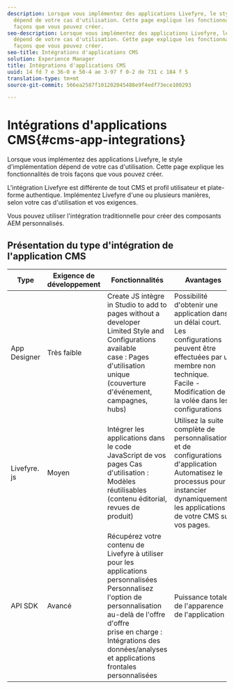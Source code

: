 ```yaml
---
description: Lorsque vous implémentez des applications Livefyre, le style d'implémentation
  dépend de votre cas d'utilisation. Cette page explique les fonctionnalités de trois
  façons que vous pouvez créer.
seo-description: Lorsque vous implémentez des applications Livefyre, le style d'implémentation
  dépend de votre cas d'utilisation. Cette page explique les fonctionnalités de trois
  façons que vous pouvez créer.
seo-title: Intégrations d'applications CMS
solution: Experience Manager
title: Intégrations d'applications CMS
uuid: 14 fd 7 e 36-0 e 50-4 ae 3-97 f 0-2 de 731 c 184 f 5
translation-type: tm+mt
source-git-commit: 566ea2587f101202045488e9f4edf73ece100293

---
```



# Intégrations d'applications CMS{#cms-app-integrations}

Lorsque vous implémentez des applications Livefyre, le style d'implémentation dépend de votre cas d'utilisation. Cette page explique les fonctionnalités de trois façons que vous pouvez créer.

L'intégration Livefyre est différente de tout CMS et profil utilisateur et plate-forme authentique. Implémentez Livefyre d'une ou plusieurs manières, selon votre cas d'utilisation et vos exigences.

Vous pouvez utiliser l'intégration traditionnelle pour créer des composants AEM personnalisés.

## Présentation du type d'intégration de l'application CMS

| Type | Exigence de développement | Fonctionnalités | Avantages | Limites |
|--- |--- |--- |--- |--- |
| App Designer | Très faible | Create JS intègre in Studio to add to pages without a developer <br>Limited Style and Configurations available </br>case : Pages d'utilisation unique (couverture d'événement, campagnes, hubs) | Possibilité d'obtenir une application dans un délai court. <br>Les configurations peuvent être effectuées par un membre non technique. <br>Facile - Modification de la volée dans les configurations | Création d'une application à l'aide de Livefyre Studio d'abord <br>Non automatisée |
| Livefyre. js | Moyen | Intégrer les applications dans le code JavaScript de vos pages Cas <br>d'utilisation : Modèles réutilisables (contenu éditorial, revues de produit) | Utilisez la suite complète de personnalisations et de configurations <br>d'application Automatisez le processus pour instancier dynamiquement les applications de votre CMS sur vos pages. | Need a developer up - front. |
| API SDK | Avancé | Récupérez votre contenu de Livefyre à utiliser pour les applications personnalisées <br>Personnalisez l'option de personnalisation au-delà de l'offre d'offre <br>prise en charge : Intégrations des données/analyses et applications frontales personnalisées | Puissance totale de l'apparence de l'application | Nécessite un développement vers le haut - avant. <br>Niveau supérieur d'effort de développement à implémenter. |
